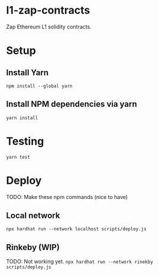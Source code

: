 # l1-zap-contracts
Zap Ethereum L1 solidity contracts.

# Setup
## Install Yarn
`npm install --global yarn`

## Install NPM dependencies via yarn
`yarn install`

# Testing
`yarn test`

# Deploy
TODO: Make these npm commands (nice to have)
## Local network
`npx hardhat run --network localhost scripts/deploy.js`

## Rinkeby (WIP)
TODO: Not working yet.
`npx hardhat run --network rinekby scripts/deploy.js`
